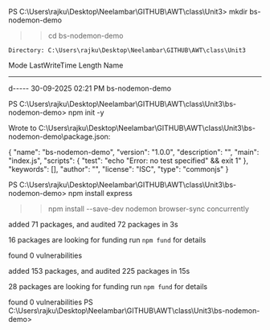 PS C:\Users\rajku\Desktop\Neelambar\GITHUB\AWT\class\Unit3> mkdir bs-nodemon-demo
>> cd bs-nodemon-demo
>> 


    Directory: C:\Users\rajku\Desktop\Neelambar\GITHUB\AWT\class\Unit3


Mode                 LastWriteTime         Length Name
----                 -------------         ------ ----
d-----        30-09-2025  02:21 PM                bs-nodemon-demo


PS C:\Users\rajku\Desktop\Neelambar\GITHUB\AWT\class\Unit3\bs-nodemon-demo> npm init -y
>> 
Wrote to C:\Users\rajku\Desktop\Neelambar\GITHUB\AWT\class\Unit3\bs-nodemon-demo\package.json:

{
  "name": "bs-nodemon-demo",
  "version": "1.0.0",
  "description": "",
  "main": "index.js",
  "scripts": {
    "test": "echo \"Error: no test specified\" && exit 1"
  },
  "keywords": [],
  "author": "",
  "license": "ISC",
  "type": "commonjs"
}



PS C:\Users\rajku\Desktop\Neelambar\GITHUB\AWT\class\Unit3\bs-nodemon-demo> npm install express
>> npm install --save-dev nodemon browser-sync concurrently
>>

added 71 packages, and audited 72 packages in 3s

16 packages are looking for funding
  run `npm fund` for details

found 0 vulnerabilities

added 153 packages, and audited 225 packages in 15s

28 packages are looking for funding
  run `npm fund` for details

found 0 vulnerabilities
PS C:\Users\rajku\Desktop\Neelambar\GITHUB\AWT\class\Unit3\bs-nodemon-demo> 